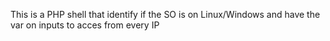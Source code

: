 This is a PHP shell that identify if the SO is on Linux/Windows and have the var on inputs to acces from every IP